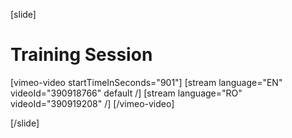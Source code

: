[slide]
# Training Session

[vimeo-video startTimeInSeconds="901"]
[stream language="EN" videoId="390918766" default /]
[stream language="RO" videoId="390919208"  /]
[/vimeo-video]

[/slide]